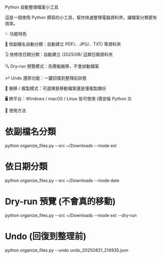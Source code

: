 Python 自動整理檔案小工具

這是一個使用 Python 撰寫的小工具，幫你快速整理電腦資料夾，讓檔案分類更有效率。

✨ 功能特色

📂 依副檔名自動分類：自動建立 PDF/、JPG/、TXT/ 等資料夾

🗓 依修改日期分類：自動建立 /2025/08/ 這類日期資料夾

🔍 Dry-run 預覽模式：先模擬搬移，不會誤動檔案

↩️ Undo 還原功能：一鍵回復到整理前狀態

🚚 搬移 / 複製模式：可選擇是移動檔案還是僅複製備份

🖥 跨平台：Windows / macOS / Linux 皆可使用 (需安裝 Python 3)

🚀 使用方法
# 依副檔名分類
python organize_files.py --src ~/Downloads --mode ext

# 依日期分類
python organize_files.py --src ~/Downloads --mode date

# Dry-run 預覽 (不會真的移動)
python organize_files.py --src ~/Downloads --mode ext --dry-run

# Undo (回復到整理前)
python organize_files.py --undo undo_20250831_214935.json